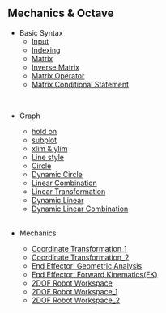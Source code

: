 ## Mechanics & Octave
- Basic Syntax
  - [Input](https://github.com/EunByu1/Other_Studies/blob/main/Octave/input.m)
  - [Indexing](https://github.com/EunByu1/Other_Studies/blob/main/Octave/indexing.m)
  - [Matrix](https://github.com/EunByu1/Other_Studies/blob/main/Octave/matrix.m)
  - [Inverse Matrix](https://github.com/EunByu1/Other_Studies/blob/main/Octave/inverse_matrix.m)
  - [Matrix Operator](https://github.com/EunByu1/Other_Studies/blob/main/Octave/operator.m)
  - [Matrix Conditional Statement](https://github.com/EunByu1/Other_Studies/blob/main/Octave/matrix_conditional%20statement.m)
 <br>
 
- Graph
  - [hold on](https://github.com/EunByu1/Other_Studies/blob/main/Octave/drawing_graphs_1.m)
  - [subplot](https://github.com/EunByu1/Other_Studies/blob/main/Octave/drawing_graphs_2.m)
  - [xlim & ylim](https://github.com/EunByu1/Other_Studies/blob/main/Octave/drawing_graphs_2.m)
  - [Line style](https://github.com/EunByu1/Other_Studies/blob/main/Octave/drawing_graphs_4.m)
  - [Circle](https://github.com/EunByu1/Other_Studies/blob/main/Octave/drawing_graphs_5.m)
  - [Dynamic Circle](https://github.com/EunByu1/Other_Studies/blob/main/Octave/drawing_graphs_6.m)
  - [Linear Combination](https://github.com/EunByu1/Other_Studies/blob/main/Octave/drawing_graphs_8.m)
  - [Linear Transformation](https://github.com/EunByu1/Other_Studies/blob/main/Octave/drawing_graphs_9.m)
  - [Dynamic Linear](https://github.com/EunByu1/Other_Studies/blob/main/Octave/drawing_graphs_10.m)
  - [Dynamic Linear Combination](https://github.com/EunByu1/Other_Studies/blob/main/Octave/drawing_graphs_11.m)
  <br>

- Mechanics
  - [Coordinate Transformation_1](https://github.com/EunByu1/Robotics_Study/blob/main/Octave/coordinate_transformation_1.m)
  - [Coordinate Transformation_2](https://github.com/EunByu1/Robotics_Study/blob/main/Octave/coordinate_transformation_2.m)
  - [End Effector: Geometric Analysis](https://github.com/EunByu1/Robotics_Study/blob/main/Octave/end_effector_1.m)
  - [End Effector: Forward Kinematics(FK)](https://github.com/EunByu1/Robotics_Study/blob/main/Octave/end_effector_2.m)
  - [2DOF Robot Workspace](https://github.com/EunByu1/Robotics_Study/blob/main/Octave/2DOF_robot_workspace_1.m)
  - [2DOF Robot Workspace_1](https://github.com/EunByu1/Robotics_Study/blob/main/Octave/2DOF_robot_workspace_1.m)
  - [2DOF Robot Workspace_2](https://github.com/EunByu1/Robotics_Study/blob/main/Octave/2DOF_robot_workspace_2.m)
